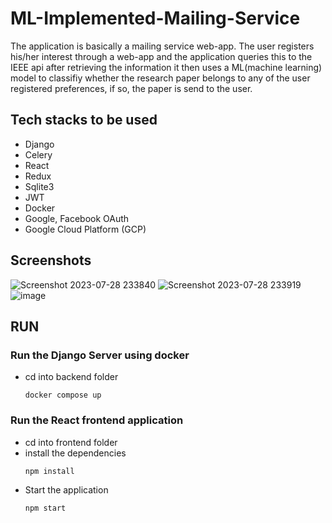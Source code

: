 # ML-Implemented-Mailing-Service
The application is basically a mailing service web-app. The user registers his/her interest through a web-app and the application queries this to the IEEE api after retrieving the information it then uses a ML(machine learning) model to classifiy whether the research paper belongs to any of the user registered preferences, if so, the paper is send to the user.
## Tech stacks to be used
- Django
- Celery
- React
- Redux
- Sqlite3
- JWT
- Docker
- Google, Facebook OAuth
- Google Cloud Platform (GCP)

## Screenshots

![Screenshot 2023-07-28 233840](https://github.com/kiranbaby14/ML-Implemented-Mailing-Service/assets/50899339/5ea42cb7-3762-4094-9224-c770e188a3a0)
![Screenshot 2023-07-28 233919](https://github.com/kiranbaby14/ML-Implemented-Mailing-Service/assets/50899339/14b8b7ce-a3f8-4c6c-a920-a042fa8d91f7)
![image](https://github.com/kiranbaby14/ML-Implemented-Mailing-Service/assets/50899339/0a581c02-1265-4509-a0bc-5175509665ed)

## RUN 
### Run the Django Server using docker
- cd into backend folder
  ```
  docker compose up
  ```

### Run the React frontend application
- cd into frontend folder
- install the dependencies
  ```
  npm install
  ```
- Start the application
  ```
  npm start
  ```
